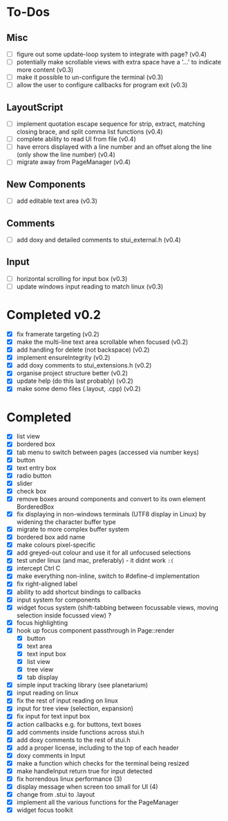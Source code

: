 # To-Dos

## Misc
- [ ] figure out some update-loop system to integrate with page?                                                            (v0.4)
- [ ] potentially make scrollable views with extra space have a '...' to indicate more content                              (v0.3)
- [ ] make it possible to un-configure the terminal                                                                         (v0.3)
- [ ] allow the user to configure callbacks for program exit                                                                (v0.3)

## LayoutScript
- [ ] implement quotation escape sequence for strip, extract, matching closing brace, and split comma list functions        (v0.4)
- [ ] complete ability to read UI from file                                                                                 (v0.4)
- [ ] have errors displayed with a line number and an offset along the line (only show the line number)                     (v0.4)
- [ ] migrate away from PageManager                                                                                         (v0.4)

## New Components
- [ ] add editable text area                                                                                                (v0.3)

## Comments
- [ ] add doxy and detailed comments to stui_external.h                                                                     (v0.4)

## Input
- [ ] horizontal scrolling for input box                                                                                    (v0.3)
- [ ] update windows input reading to match linux                                                                           (v0.3)

# Completed v0.2
- [x] fix framerate targeting                                                                                               (v0.2)
- [x] make the multi-line text area scrollable when focused                                                                 (v0.2)
- [x] add handling for delete (not backspace)                                                                               (v0.2)
- [x] implement ensureIntegrity                                                                                             (v0.2)
- [x] add doxy comments to stui_extensions.h                                                                                (v0.2)
- [x] organise project structure better                                                                                     (v0.2)
- [x] update help (do this last probably)                                                                                   (v0.2)
- [x] make some demo files (.layout, .cpp)                                                                                  (v0.2)

# Completed
- [x] list view
- [x] bordered box
- [x] tab menu to switch between pages (accessed via number keys)
- [x] button
- [x] text entry box
- [x] radio button
- [x] slider
- [x] check box
- [x] remove boxes around components and convert to its own element BorderedBox
- [x] fix displaying in non-windows terminals (UTF8 display in Linux) by widening the character buffer type
- [x] migrate to more complex buffer system
- [x] bordered box add name
- [x] make colours pixel-specific
- [x] add greyed-out colour and use it for all unfocused selections
- [x] test under linux (and mac, preferably) - it didnt work `:(`
- [x] intercept Ctrl C
- [x] make everything non-inline, switch to #define-d implementation
- [x] fix right-aligned label
- [x] ability to add shortcut bindings to callbacks
- [x] input system for components
- [x] widget focus system (shift-tabbing between focussable views, moving selection inside focussed view) ?
- [x] focus highlighting
- [x] hook up focus component passthrough in Page::render
    - [x] button
    - [x] text area
    - [x] text input box
    - [x] list view
    - [x] tree view
    - [x] tab display
- [x] simple input tracking library (see planetarium)
- [x] input reading on linux
- [x] fix the rest of input reading on linux
- [x] input for tree view (selection, expansion)
- [x] fix input for text input box
- [x] action callbacks e.g. for buttons, text boxes
- [x] add comments inside functions across stui.h
- [x] add doxy comments to the rest of stui.h
- [x] add a proper license, including to the top of each header
- [x] doxy comments in Input
- [x] make a function which checks for the terminal being resized
- [x] make handleInput return true for input detected
- [x] fix horrendous linux performance (3)
- [x] display message when screen too small for UI (4)
- [x] change from .stui to .layout
- [x] implement all the various functions for the PageManager
- [x] widget focus toolkit